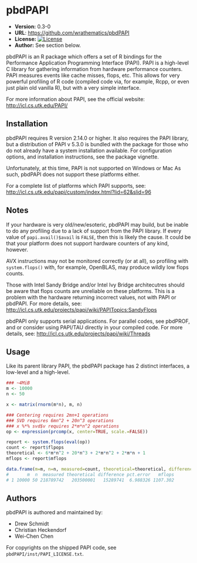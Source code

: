 # pbdPAPI

* **Version:** 0.3-0
* **URL**: https://github.com/wrathematics/pbdPAPI
* **License:** [![License](http://img.shields.io/badge/license-BSD%203--Clause-orange.svg?style=flat)](http://opensource.org/licenses/BSD-3-Clause)
* **Author:** See section below.


pbdPAPI is an R package which offers a set of R bindings for the Performance
Application Programming Interface (PAPI).  PAPI is a high-level C library for 
gathering information from hardware performance counters.  PAPI measures events 
like cache misses, flops, etc.  This allows for very powerful profiling of R 
code (compiled code via, for example, Rcpp, or even just plain old vanilla R), 
but with a very simple interface.

For more information about PAPI, see the official website: 
http://icl.cs.utk.edu/PAPI/



## Installation

pbdPAPI requires R version 2.14.0 or higher.  It also requires the PAPI library,
but a distribution of PAPI v 5.3.0 is bundled with the package for those who
do not already have a system installation available.  For configuration options,
and installation instructions, see the package vignette.

Unfortunately, at this time, PAPI is not supported on Windows or Mac
As such, pbdPAPI does not support these platforms either.

For a complete list of platforms which PAPI supports, see:
http://icl.cs.utk.edu/papi/custom/index.html?lid=62&slid=96



## Notes

If your hardware is very old/new/esoteric, pbdPAPI may build, but be
inable to do any profiling due to a lack of support from the PAPI library.
If every value of `papi.avail()$avail` is `FALSE`, then this is likely
the cause.  It could be that your platform does not support hardware
counters of any kind, however.

AVX instructions may not be monitored correctly (or at all), so profiling
with `system.flops()` with, for example, OpenBLAS, may produce wildly
low flops counts.

Those with Intel Sandy Bridge and/or Intel Ivy Bridge architecutres should be 
aware that flops counts are unreliable on these platforms.  This is a problem 
with the hardware returning incorrect values, not with PAPI or pbdPAPI.  For 
more details, see: 
http://icl.cs.utk.edu/projects/papi/wiki/PAPITopics:SandyFlops

pbdPAPI only supports serial applications.  For parallel codes, see pbdPROF, and
or consider using PAPI/TAU directly in your compiled code.  For more details, 
see:  http://icl.cs.utk.edu/projects/papi/wiki/Threads



## Usage

Like its parent library PAPI, the pbdPAPI package has 2 distinct
interfaces, a low-level and a high-level.



```r
### ~4MiB
m <- 10000
n <- 50

x <- matrix(rnorm(m*n), m, n)

### Centering requires 2mn+1 operations
### SVD requires 6mn^2 + 20n^3 operations
### x %*% svd$v requires 2*m*n^2 operations
op <- expression(prcomp(x, center=TRUE, scale.=FALSE))

report <- system.flops(eval(op))
count <- report$flpops
theoretical <- 6*m*n^2 + 20*n^3 + 2*m*n^2 + 2*m*n + 1
mflops <- report$mflops

data.frame(m=m, n=n, measured=count, theoretical=theoretical, difference=count-theoretical, "pct.error"=(1.0 - (theoretical/count))*100, mflops=mflops)
#       m  n  measured theoretical difference pct.error   mflops
# 1 10000 50 218789742   203500001   15289741  6.988326 1107.302
```


## Authors

pbdPAPI is authored and maintained by:
* Drew Schmidt
* Christian Heckendorf
* Wei-Chen Chen

For copyrights on the shipped PAPI code, see
`pbdPAPI/inst/PAPI_LICENSE.txt`.

